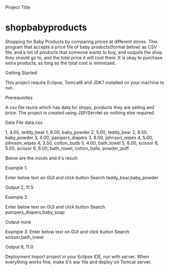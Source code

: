 

Project Title

# shopbabyproducts
Shopping for Baby Products by comparing prices at different stores.
This program that accepts a price file of baby products(format below) as CSV file, and a list of products that someone wants to buy, and outputs the shop they should go to, and the total price it will cost them. It is okay to purchase extra products, as long as the total cost is minimized.

Getting Started

This project require Eclipse, Tomcat8 and JDK7 installed on your machine to run.

Prerequisites

A csv file reuire which has data for shops, products they are selling and price. The project is created using JSP/Servlet so nothing else required.

Data File data.csv

1, 4.00, teddy_bear
1, 8.00, baby_powder
2, 5.00, teddy_bear
2, 6.50, baby_powder
3, 4.00, pampers_diapers
3, 8.00, johnson_wipes
4, 5.00, johnson_wipes
4, 2.50, cotton_buds
5, 4.00, bath_towel
5, 8.00, scissor
6, 5.00, scissor
6, 6.00, bath_towel, cotton_balls, powder_puff

Below are the inouts and it's result:

Example 1:

Enter below text on GUI and click button Search
teddy_bear,baby_powder

Output
2, 11.5


Example 2:

Enter below text on GUI and click button Search
pampers_diapers,baby_soap

Output
none


Example 3:
Enter below text on GUI and click button Search
scissor,bath_towel

Output
6, 11.0

Deployment
Import project in your Eclipse IDE, run with server. When everything works fine, make it's war file and deploy on Tomcat server.
